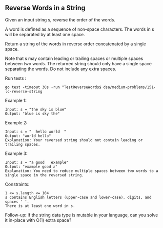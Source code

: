 ## Reverse Words in a String

Given an input string s, reverse the order of the words.

A word is defined as a sequence of non-space characters. The words in s will be separated by at least one space.

Return a string of the words in reverse order concatenated by a single space.

Note that s may contain leading or trailing spaces or multiple spaces between two words. The returned string should only have a single space separating the words. Do not include any extra spaces.

Run tests :
```
go test -timeout 30s -run ^TestReverseWords$ dsa/medium-problems/151-lc-reverse-string
```
 

Example 1:
```
Input: s = "the sky is blue"
Output: "blue is sky the"
```
Example 2:
```
Input: s = "  hello world  "
Output: "world hello"
Explanation: Your reversed string should not contain leading or trailing spaces.
```
Example 3:
```
Input: s = "a good   example"
Output: "example good a"
Explanation: You need to reduce multiple spaces between two words to a single space in the reversed string.
``` 

Constraints:
```
1 <= s.length <= 104
s contains English letters (upper-case and lower-case), digits, and spaces ' '.
There is at least one word in s.
``` 

Follow-up: If the string data type is mutable in your language, can you solve it in-place with O(1) extra space?